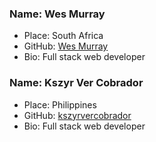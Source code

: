 ### Name: Wes Murray
- Place: South Africa
- GitHub: [Wes Murray](https://github.com/getwes)
- Bio: Full stack web developer

### Name: Kszyr Ver Cobrador
- Place: Philippines
- GitHub: [kszyrvercobrador](https://github.com/kszyrvercobrador)
- Bio: Full stack web developer
